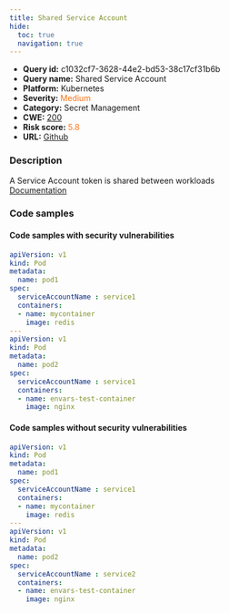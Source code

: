 ```yaml
---
title: Shared Service Account
hide:
  toc: true
  navigation: true
---
```


<style>
  .highlight .hll {
    background-color: #ff171742;
  }
  .md-content {
    max-width: 1100px;
    margin: 0 auto;
  }
</style>

-   **Query id:** c1032cf7-3628-44e2-bd53-38c17cf31b6b
-   **Query name:** Shared Service Account
-   **Platform:** Kubernetes
-   **Severity:** <span style="color:#ff7213">Medium</span>
-   **Category:** Secret Management
-   **CWE:** <a href="https://cwe.mitre.org/data/definitions/200.html" onclick="newWindowOpenerSafe(event, 'https://cwe.mitre.org/data/definitions/200.html')">200</a>
-   **Risk score:** <span style="color:#ff7213">5.8</span>
-   **URL:** [Github](https://github.com/Checkmarx/kics/tree/master/assets/queries/k8s/shared_service_account)

### Description
A Service Account token is shared between workloads<br>
[Documentation](https://kubernetes.io/docs/tasks/configure-pod-container/configure-service-account/)

### Code samples
#### Code samples with security vulnerabilities
```yaml title="Positive test num. 1 - yaml file" hl_lines="16 6"
apiVersion: v1
kind: Pod
metadata:
  name: pod1
spec:
  serviceAccountName : service1
  containers:
  - name: mycontainer
    image: redis
---
apiVersion: v1
kind: Pod
metadata:
  name: pod2
spec:
  serviceAccountName : service1
  containers:
  - name: envars-test-container
    image: nginx

```


#### Code samples without security vulnerabilities
```yaml title="Negative test num. 1 - yaml file"
apiVersion: v1
kind: Pod
metadata:
  name: pod1
spec:
  serviceAccountName : service1
  containers:
  - name: mycontainer
    image: redis
---
apiVersion: v1
kind: Pod
metadata:
  name: pod2
spec:
  serviceAccountName : service2
  containers:
  - name: envars-test-container
    image: nginx

```

